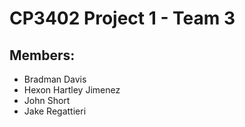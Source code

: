 # CP3402 Project 1 - Team 3

## Members:
- Bradman Davis
- Hexon Hartley Jimenez
- John Short
- Jake Regattieri
